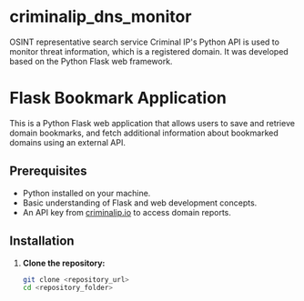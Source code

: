# criminalip_dns_monitor
OSINT representative search service Criminal IP's Python API is used to monitor threat information, which is a registered domain.  It was developed based on the Python Flask web framework.


# Flask Bookmark Application

This is a Python Flask web application that allows users to save and retrieve domain bookmarks, and fetch additional information about bookmarked domains using an external API.

## Prerequisites

- Python installed on your machine.
- Basic understanding of Flask and web development concepts.
- An API key from [criminalip.io](https://criminalip.io/) to access domain reports.

## Installation

1. **Clone the repository:**

   ```bash
   git clone <repository_url>
   cd <repository_folder>



